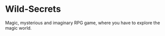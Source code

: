 # Wild-Secrets
Magic, mysterious and imaginary RPG game, where you have to explore the magic world.
